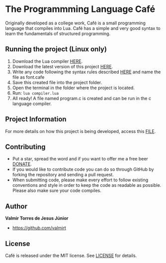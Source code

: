 # The Programmming Language Café
Originally developed as a college work, Café is a small programming language that compiles into Lua. Café has a simple and very good syntax to learn the fundamentals of structured programming.

## Running the project (Linux only)
1. Download the Lua compiler [HERE](https://www.lua.org/download.html).
2. Download the latest version of this project [HERE](https://github.com/valmirt/Compilador-em-lua/releases/latest).
3. Write any code following the syntax rules described [HERE](https://github.com/valmirt/Programming-language-cafe/wiki) and name the file as font.cafe
4. Save this created file into the project folder.
5. Open the terminal in the folder where the project is located.
6. Run: `lua compiler.lua`
7. All ready! A file named program.c is created and can be run in the c language compiler.

## Project Information
For more details on how this project is being developed, access this [FILE](https://github.com/valmirt/Programming-language-cafe/wiki/Project-Information).

## Contributing
* Put a star, spread the word and if you want to offer me a free beer [DONATE]().
* If you would like to contribute code you can do so through GitHub by forking the repository and sending a pull request.
* When submitting code, please make every effort to follow existing conventions and style in order to keep the code as readable as possible. Please also make sure your code compiles.

## Author
**Valmir Torres de Jesus Júnior**
* https://github.com/valmirt

## License
Café is released under the MIT license. See [LICENSE](Programming-language-cafe/LICENSE) for details.
